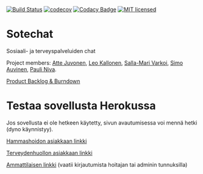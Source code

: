 [![Build Status](https://travis-ci.org/PauliNiva/Sotechat.svg?branch=dev)](https://travis-ci.org/PauliNiva/Sotechat)
[![codecov](https://codecov.io/gh/PauliNiva/Sotechat/branch/dev/graph/badge.svg)](https://codecov.io/gh/PauliNiva/Sotechat)
[![Codacy Badge](https://api.codacy.com/project/badge/Grade/ba56d638436f48048723904e778527e6)](https://www.codacy.com/app/pauli-niva/Sotechat?utm_source=github.com&amp;utm_medium=referral&amp;utm_content=PauliNiva/Sotechat&amp;utm_campaign=Badge_Grade)
[![MIT licensed](https://img.shields.io/badge/license-MIT-blue.svg)](https://raw.githubusercontent.com/hyperium/hyper/master/LICENSE)

# Sotechat
Sosiaali- ja terveyspalveluiden chat

Project members: [Atte Juvonen](https://github.com/baobabKoodaa), [Leo Kallonen](https://github.com/Lionking93), [Salla-Mari Varkoi](https://github.com/sallav), [Simo Auvinen](https://github.com/Oodi), [Pauli Niva](https://github.com/PauliNiva).

[Product Backlog & Burndown](https://docs.google.com/spreadsheets/d/1EZ8Fifzc0prou_ID6iEhDE1UBWLR6K3_YpwN-ACx0gE/edit?usp=sharing)

# Testaa sovellusta Herokussa

Jos sovellusta ei ole hetkeen käytetty, sivun avautumisessa voi mennä hetki (dyno käynnistyy).

[Hammashoidon asiakkaan linkki](http://sotechat.herokuapp.com/from/?source=hammashoito)

[Terveydenhuollon asiakkaan linkki](http://sotechat.herokuapp.com/from/?source=terveyshuolto)

[Ammattilaisen linkki](http://sotechat.herokuapp.com/pro) (vaatii kirjautumista hoitajan tai adminin tunnuksilla)